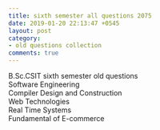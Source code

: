 ```yaml
---
title: sixth semester all questions 2075
date: 2019-01-20 22:13:47 +0545
layout: post
category:
- old questions collection
comments: true
---
```


B.Sc.CSIT sixth semester old questions<br>
Software Engineering<br>
Compiler Design and Construction<br>
Web Technologies<br>
Real Time Systems<br>
Fundamental of E-commerce<br>
